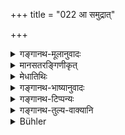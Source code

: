 +++
title = "022 आ समुद्रात्"

+++

<details><summary>गङ्गानथ-मूलानुवादः</summary>

The country extending as far as the Eastern Ocean and as far as the Western Ocean, and lying between the same two mountains,—the learned know as ‘Āryāvarta.’ (22).
</details>

<details><summary>मानसतरङ्गिणीकृत्</summary>

But the entire tract between those two mountains (just mentioned), extending as far as the eastern and the western oceans is region of the Aryans. 
</details>

<details><summary>मेधातिथिः</summary>

आ पूर्वसमुद्राद् आ पश्चिमसमुद्राद् यो ऽन्तरालवर्ती देशअः, तथा **तयोर् एव** पूर्वश्लोकोपदिष्टयोर् **गिर्योः** पर्वतयोर् हिमवद्विन्ध्ययोर् यद् **अन्तरं** मध्यं स आर्यावर्तो देशो **बुधैः** शिष्टैर् उच्यते । आर्या वर्तन्ते तत्र पुनः पुनर् उद्भवन्त् । आक्रम्याक्रम्यापि न चिरं तत्र म्लेच्छाः स्थातारो भवन्ति । आङ् अत्र मर्यादायाम्, नाभिविधौ । तेन समुद्रद्वीपानि नार्यावर्तः । एते चतसृषु दिक्षु देशावधय उपात्ताः । प्राच्यां पूर्वसमुद्रः, प्रतीच्यां पश्चिमः, उदग्दक्षिणयोर् हिमवद्विन्ध्यौ । एतौ ह्य् अवधित्वेनोपात्तौ, न तयोर् आर्यावर्तत्वम् अस्ति । अतस् तत्र निवासाभावे प्राप्त इदम् आह ॥ २.२२ ॥
</details>

<details><summary>गङ्गानथ-भाष्यानुवादः</summary>

The country that lies between the two limits of the Eastern and Western Oceans,—and between the two mountains spoken of in the preceding verse,—*i.e*., the Himālaya and the Vindhya,—is described as ‘*Āryāvarta*,’ ‘*by the learned*,’—*i.e*., by cultured people. It is called ‘*Āryāvarta*’ in the sense that the *Āryas line there* (‘*Āryāḥ vartante tatra*’); *i.e*., it is they that are born there again and again, and the Barbarians, even though attacking it repeatedly, do not remain there.

The particle ‘*āṅ*’ (in ‘*āsamudrāt*’) indicates the *outer* not the
*inner* boundary, and it does not indicate *inclusion*. Hence the
islands in the oceans do not come under ‘*Āryāvarta*.’

What are mentioned here are the four boundaries of the country: the Eastern Ocean on the east, the Western Ocean on the west, the Hiṁālaya on the north and the Vindhya on the south.

In as much as these two mountains have been mentioned as ‘boundaries,’ they are not included under ‘*Āryāvarta*’; from this people might be led to conclude that one should not inhabit these mountains. And with a view to (avoiding) this possibility, the Author adds the next verse.—(22)
</details>

<details><summary>गङ्गानथ-टिप्पन्यः</summary>

This verse is quoted in the *Smṛticandrikā* (Saṃskāra p. 18);—in the
*Saṃskāramayūkha* (p. 4), which explains ‘*Tayoḥ*’ as standing for the
Himāvat and the Vindhya;—and in the *Vīramitrodaya* (Paribhāṣā, p. 56).
</details>

<details><summary>गङ्गानथ-तुल्य-वाक्यानि</summary>

**(Verses 18-23)**

See Comparative notes for [Verse 2.18 (The Practice of Good
Men)].
</details>

<details><summary>Bühler</summary>

022	But (the tract) between those two mountains (just mentioned), which (extends) as far as the eastern and the western oceans, the wise call Aryavarta (the country of the Aryans).
</details>

